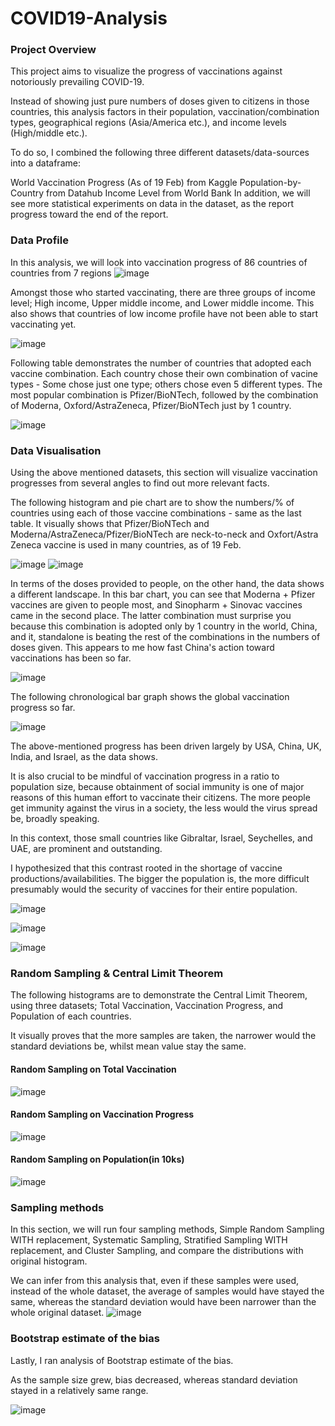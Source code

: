 # COVID19-Analysis

### Project Overview
This project aims to visualize the progress of vaccinations against notoriously prevailing COVID-19.

Instead of showing just pure numbers of doses given to citizens in those countries, this analysis factors in their population, vaccination/combination types, geographical regions (Asia/America etc.), and income levels (High/middle etc.).

To do so, I combined the following three different datasets/data-sources into a dataframe:

World Vaccination Progress (As of 19 Feb) from Kaggle
Population-by-Country from Datahub
Income Level from World Bank
In addition, we will see more statistical experiments on data in the dataset, as the report progress toward the end of the report.

### Data Profile
In this analysis, we will look into vaccination progress of 86 countries of countries from 7 regions
![image](https://user-images.githubusercontent.com/62607343/130643226-5044be55-9315-465b-9343-28cb4d101323.png)


Amongst those who started vaccinating, there are three groups of income level; High income, Upper middle income, and Lower middle income. This also shows that countries of low income profile have not been able to start vaccinating yet.

![image](https://user-images.githubusercontent.com/62607343/130643319-5a092edc-8b2d-4398-aa2b-c6bad0bc8450.png)

Following table demonstrates the number of countries that adopted each vaccine combination. Each country chose their own combination of vacine types - Some chose just one type; others chose even 5 different types. The most popular combination is Pfizer/BioNTech, followed by the combination of Moderna, Oxford/AstraZeneca, Pfizer/BioNTech just by 1 country.

![image](https://user-images.githubusercontent.com/62607343/130643405-cae4ecec-6b75-40bf-b842-ff98e27bacd5.png)

### Data Visualisation
Using the above mentioned datasets, this section will visualize vaccination progresses from several angles to find out more relevant facts.

The following histogram and pie chart are to show the numbers/% of countries using each of those vaccine combinations - same as the last table. It visually shows that Pfizer/BioNTech and Moderna/AstraZeneca/Pfizer/BioNTech are neck-to-neck and Oxfort/Astra Zeneca vaccine is used in many countries, as of 19 Feb.

![image](https://user-images.githubusercontent.com/62607343/130643540-059551ac-4e34-4f4b-b2d3-81c96df30766.png)
![image](https://user-images.githubusercontent.com/62607343/130643658-f6380d88-c0c7-4f6a-a835-12c355122174.png)

In terms of the doses provided to people, on the other hand, the data shows a different landscape. In this bar chart, you can see that Moderna + Pfizer vaccines are given to people most, and Sinopharm + Sinovac vaccines came in the second place. The latter combination must surprise you because this combination is adopted only by 1 country in the world, China, and it, standalone is beating the rest of the combinations in the numbers of doses given. This appears to me how fast China's action toward vaccinations has been so far.

![image](https://user-images.githubusercontent.com/62607343/130643780-f0fdb967-f97b-4c46-84f4-27d322f1fcd2.png)


The following chronological bar graph shows the global vaccination progress so far.

![image](https://user-images.githubusercontent.com/62607343/130643992-f5b860ed-5fac-4dae-90cc-c9ee9e196c1b.png)


The above-mentioned progress has been driven largely by USA, China, UK, India, and Israel, as the data shows.

It is also crucial to be mindful of vaccination progress in a ratio to population size, because obtainment of social immunity is one of major reasons of this human effort to vaccinate their citizens. The more people get immunity against the virus in a society, the less would the virus spread be, broadly speaking.

In this context, those small countries like Gibraltar, Israel, Seychelles, and UAE, are prominent and outstanding.

I hypothesized that this contrast rooted in the shortage of vaccine productions/availabilities. The bigger the population is, the more difficult presumably would the security of vaccines for their entire population.

![image](https://user-images.githubusercontent.com/62607343/130644081-cd6b9aaa-3830-496d-82ad-e4d1ceed28e5.png)

![image](https://user-images.githubusercontent.com/62607343/130644145-d382b2a6-98b8-4e20-b6bc-adae238fb45e.png)

![image](https://user-images.githubusercontent.com/62607343/130644289-14500871-38a3-42ba-94dd-d6f09e3e9e8d.png)

### Random Sampling & Central Limit Theorem
The following histograms are to demonstrate the Central Limit Theorem, using three datasets; Total Vaccination, Vaccination Progress, and Population of each countries.

It visually proves that the more samples are taken, the narrower would the standard deviations be, whilst mean value stay the same.

#### Random Sampling on Total Vaccination
![image](https://user-images.githubusercontent.com/62607343/130644399-490d340f-c057-4d45-82db-790a2565a5d6.png)

#### Random Sampling on Vaccination Progress
![image](https://user-images.githubusercontent.com/62607343/130644509-6a138916-5611-4bd3-8fd4-2f0e34d08ba0.png)

#### Random Sampling on Population(in 10ks)
![image](https://user-images.githubusercontent.com/62607343/130644559-6c6ff7b5-7dea-447e-b6ba-f5543e964223.png)

### Sampling methods
In this section, we will run four sampling methods, Simple Random Sampling WITH replacement, Systematic Sampling, Stratified Sampling WITH replacement, and Cluster Sampling, and compare the distributions with original histogram.

We can infer from this analysis that, even if these samples were used, instead of the whole dataset, the average of samples would have stayed the same, whereas the standard deviation would have been narrower than the whole original dataset.
![image](https://user-images.githubusercontent.com/62607343/130644689-3221762b-63ff-4ade-be49-e67416078332.png)

### Bootstrap estimate of the bias
Lastly, I ran analysis of Bootstrap estimate of the bias.

As the sample size grew, bias decreased, whereas standard deviation stayed in a relatively same range.

![image](https://user-images.githubusercontent.com/62607343/130644735-4fddef7a-2ec6-4483-aef6-b3659e7ca711.png)





